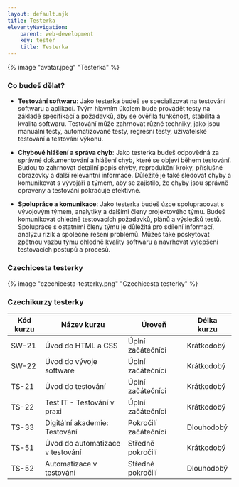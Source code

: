 ```yaml
---
layout: default.njk
title: Testerka
eleventyNavigation:
    parent: web-development
    key: tester
    title: Testerka
---
```


{% image "avatar.jpeg" "Testerka" %}

### Co budeš dělat?

- **Testování softwaru**: Jako testerka budeš se specializovat na testování softwaru a aplikací. Tvým hlavním úkolem bude provádět testy na základě specifikací a požadavků, aby se ověřila funkčnost, stabilita a kvalita softwaru. Testování může zahrnovat různé techniky, jako jsou manuální testy, automatizované testy, regresní testy, uživatelské testování a testování výkonu.

- **Chybové hlášení a správa chyb**: Jako testerka budeš odpovědná za správné dokumentování a hlášení chyb, které se objeví během testování. Budou to zahrnovat detailní popis chyby, reprodukční kroky, příslušné obrazovky a další relevantní informace. Důležité je také sledovat chyby a komunikovat s vývojáři a týmem, aby se zajistilo, že chyby jsou správně opraveny a testování pokračuje efektivně.

- **Spolupráce a komunikace**: Jako testerka budeš úzce spolupracovat s vývojovým týmem, analytiky a dalšími členy projektového týmu. Budeš komunikovat ohledně testovacích požadavků, plánů a výsledků testů. Spolupráce s ostatními členy týmu je důležitá pro sdílení informací, analýzu rizik a společné řešení problémů. Můžeš také poskytovat zpětnou vazbu týmu ohledně kvality softwaru a navrhovat vylepšení testovacích postupů a procesů.

### Czechicesta testerky
{% image "czechicesta-testerky.png" "Czechicesta testerky" %}

### Czechikurzy testerky
| Kód kurzu | Název kurzu | Úroveň | Délka kurzu |	
| ------- | ------------- | ------ | ----------- |
| SW-21	| Úvod do HTML a CSS | Úplní začátečníci | Krátkodobý |
| SW-22	| Úvod do vývoje software | Úplní začátečníci | Krátkodobý |
| TS-21 | Úvod do testování	| Úplní začátečníci | Krátkodobý |
| TS-22 | Test IT - Testování v praxi | Úplní začátečníci | Krátkodobý |
| TS-33 | Digitální akademie: Testování	| Pokročilí začátečníci | Dlouhodobý |
| TS-51 | Úvod do automatizace v testování | Středně pokročilí | Krátkodobý |
| TS-52 | Automatizace v testování	| Středně pokročilí | Dlouhodobý |
